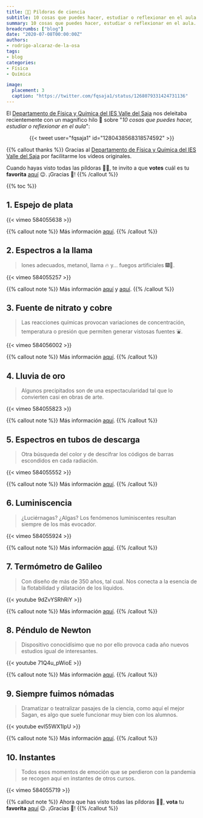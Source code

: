 ```yaml
---
title: 💊💊 Píldoras de ciencia
subtitle: 10 cosas que puedes hacer, estudiar o reflexionar en el aula
summary: 10 cosas que puedes hacer, estudiar o reflexionar en el aula.
breadcrumbs: ["blog"]
date: "2020-07-08T00:00:00Z"
authors:
- rodrigo-alcaraz-de-la-osa
tags:
- blog
categories:
- Física
- Química

image:
  placement: 3
  caption: "https://twitter.com/fqsaja1/status/1268079331424731136"
---
```


El [Departamento de Física y Química del IES Valle del Saja](http://www.fqsaja.com) nos deleitaba recientemente con un magnífico hilo 🧵 sobre "*10 cosas que puedes hacer, estudiar o reflexionar en el aula*":

<div align="center">
{{< tweet user="fqsaja1" id="1280438568318574592" >}}
</div>

{{% callout thanks %}}
Gracias al [Departamento de Física y Química del IES Valle del Saja](http://www.fqsaja.com) por facilitarme los vídeos originales.

Cuando hayas visto todas las píldoras 💊💊, te invito a que **votes** cuál es tu **favorita** [aquí](https://t.co/fccA9uLua2?amp=1) 😉. ¡Gracias 🙏!
{{% /callout %}}

{{% toc %}}

## 1. Espejo de plata
{{< vimeo 584055638 >}}

{{% callout note %}}
Más información [aquí](http://www.fqsaja.com/?portfolio_page=espejo-de-plata).
{{% /callout %}}

## 2. Espectros a la llama
> Iones adecuados, metanol, llama 🔥 y... fuegos artificiales 🎆🎇.

{{< vimeo 584055257 >}}

{{% callout note %}}
Más información [aquí](http://www.fqsaja.com/?portfolio_page=espectros-atomicos-ii) y [aquí](https://www.usgs.gov/media/images/what-minerals-produce-colors-fireworks).
{{% /callout %}}

## 3. Fuente de nitrato y cobre
> Las reacciones químicas provocan variaciones de concentración, temperatura o presión que permiten generar vistosas fuentes ⛲.

{{< vimeo 584056002 >}}

{{% callout note %}}
Más información [aquí](http://www.fqsaja.com/?portfolio_page=nitrato-vs-cobre).
{{% /callout %}}

## 4. Lluvia de oro
> Algunos precipitados son de una espectacularidad tal que lo convierten casi en obras de arte.

{{< vimeo 584055823 >}}

{{% callout note %}}
Más información [aquí](http://www.fqsaja.com/?portfolio_page=lluvia-de-oro).
{{% /callout %}}

## 5. Espectros en tubos de descarga
> Otra búsqueda del color y de descifrar los códigos de barras escondidos en cada radiación.

{{< vimeo 584055552 >}}

{{% callout note %}}
Más información [aquí](http://www.fqsaja.com/?portfolio_page=espectros-atomicos-i).
{{% /callout %}}

## 6. Luminiscencia
> ¿Luciérnagas? ¿Algas? Los fenómenos luminiscentes resultan siempre de los más evocador.

{{< vimeo 584055924 >}}

{{% callout note %}}
Más información [aquí](http://www.fqsaja.com/?portfolio_page=quimioluminiscencia).
{{% /callout %}}

## 7. Termómetro de Galileo
> Con diseño de más de 350 años, tal cual. Nos conecta a la esencia de la flotabilidad y dilatación de los líquidos.

{{< youtube 9dZvYSRhRiY >}}

{{% callout note %}}
Más información [aquí](http://www.fqsaja.com/?portfolio_page=termometro-de-galileo).
{{% /callout %}}

## 8. Péndulo de Newton
> Dispositivo conocidísimo que no por ello provoca cada año nuevos estudios igual de interesantes.

{{< youtube 71Q4u_pWioE >}}

{{% callout note %}}
Más información [aquí](http://www.fqsaja.com/?portfolio_page=pendulo-de-newton).
{{% /callout %}}

## 9. Siempre fuimos nómadas
> Dramatizar o teatralizar pasajes de la ciencia, como aquí el mejor Sagan, es algo que suele funcionar muy bien con los alumnos.

{{< youtube evl55WX1IpU >}}

{{% callout note %}}
Más información [aquí](http://www.fqsaja.com/?portfolio_page=reflexiones-desde-el-confinamiento).
{{% /callout %}}

## 10. Instantes
> Todos esos momentos de emoción que se perdieron con la pandemia se recogen aquí en instantes de otros cursos.

{{< vimeo 584055719 >}}

{{% callout note %}}
Ahora que has visto todas las píldoras 💊💊, **vota** tu **favorita** [aquí](https://t.co/fccA9uLua2?amp=1) 😉. ¡Gracias 🙏!
{{% /callout %}}